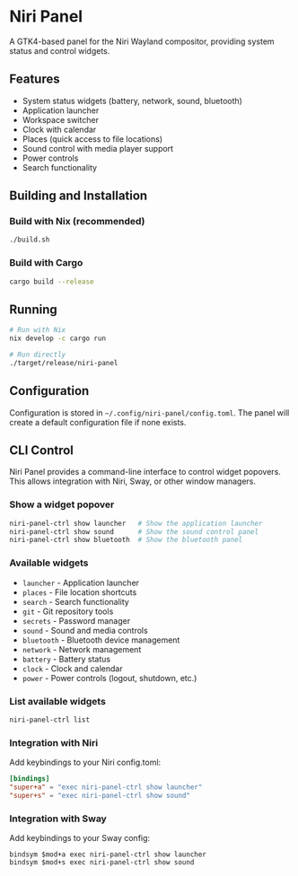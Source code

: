 # Niri Panel

A GTK4-based panel for the Niri Wayland compositor, providing system status and control widgets.

## Features

- System status widgets (battery, network, sound, bluetooth)
- Application launcher
- Workspace switcher
- Clock with calendar
- Places (quick access to file locations)
- Sound control with media player support
- Power controls
- Search functionality

## Building and Installation

### Build with Nix (recommended)

```bash
./build.sh
```

### Build with Cargo

```bash
cargo build --release
```

## Running

```bash
# Run with Nix
nix develop -c cargo run

# Run directly
./target/release/niri-panel
```

## Configuration

Configuration is stored in `~/.config/niri-panel/config.toml`. The panel will create a default configuration file if none exists.

## CLI Control

Niri Panel provides a command-line interface to control widget popovers. This allows integration with Niri, Sway, or other window managers.

### Show a widget popover

```bash
niri-panel-ctrl show launcher   # Show the application launcher
niri-panel-ctrl show sound      # Show the sound control panel
niri-panel-ctrl show bluetooth  # Show the bluetooth panel
```

### Available widgets

- `launcher` - Application launcher
- `places` - File location shortcuts
- `search` - Search functionality
- `git` - Git repository tools
- `secrets` - Password manager
- `sound` - Sound and media controls
- `bluetooth` - Bluetooth device management
- `network` - Network management
- `battery` - Battery status
- `clock` - Clock and calendar
- `power` - Power controls (logout, shutdown, etc.)

### List available widgets

```bash
niri-panel-ctrl list
```

### Integration with Niri

Add keybindings to your Niri config.toml:

```toml
[bindings]
"super+a" = "exec niri-panel-ctrl show launcher"
"super+s" = "exec niri-panel-ctrl show sound"
```

### Integration with Sway

Add keybindings to your Sway config:

```
bindsym $mod+a exec niri-panel-ctrl show launcher
bindsym $mod+s exec niri-panel-ctrl show sound
```